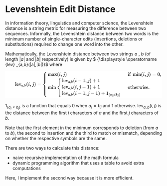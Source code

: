 # Levenshtein Edit Distance 

In information theory, linguistics and computer science, the Levenshtein distance is a string metric for measuring the difference between two sequences. Informally, the Levenshtein distance between two words is the minimum number of single-character edits (insertions, deletions or substitutions) required to change one word into the other. 

Mathematically, the Levenshtein distance between two strings $a$ , $b$ (of length $| a |$ and $| b |$ respectively) is given by $ {\displaystyle \operatorname {lev} _{a,b}(|a|,|b|)}$ where 




![levenshtein formula](docs/levenshtein-formula.svg)

 ${\displaystyle 1_{(a_{i}\neq b_{j})}}$ is a function that equals 0 when $a_{i}=b_{j}$ and 1 otherwise.
 $\operatorname{lev}_{a,b}(i,j)$ is the distance between the first $i$ characters of $a$ and the first $j$ characters of $b$.

Note that the first element in the minimum corresponds to deletion (from $a$ to $b$), the second to insertion and the third to match or mismatch, depending on whether the respective symbols are the same.


There are two ways to calculate this distance:

- naive recursive implementation of the math formula
- dynamic programming algorithm that uses a table to avoid extra computations

Here, I implement the second way because it is more efficient.
